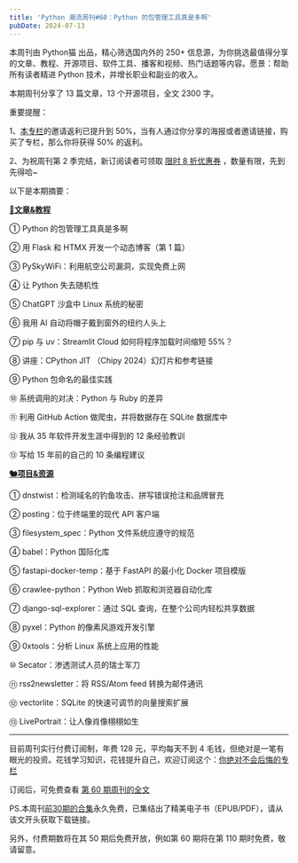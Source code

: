 ```yaml
---
title: 'Python 潮流周刊#60：Python 的包管理工具真是多啊'
pubDate: 2024-07-13
---
```


本周刊由 Python猫 出品，精心筛选国内外的 250+ 信息源，为你挑选最值得分享的文章、教程、开源项目、软件工具、播客和视频、热门话题等内容。愿景：帮助所有读者精进 Python 技术，并增长职业和副业的收入。

本期周刊分享了 13 篇文章，13 个开源项目，全文 2300 字。

重要提醒：

1、[本专栏](https://xiaobot.net/p/python_weekly)的邀请返利已提升到 50%，当有人通过你分享的海报或者邀请链接，购买了专栏，那么你将获得 50% 的返利。

2、为祝周刊第 2 季完结，新订阅读者可领取 [限时 8 折优惠券](https://xiaobot.net/coupon/363a23b8-9acc-4a75-aa73-bd6bbd4a572d) ，数量有限，先到先得哈~

以下是本期摘要： 

**[🦄文章&教程](https://xiaobot.net/p/python_weekly)** 


① Python 的包管理工具真是多啊

② 用 Flask 和 HTMX 开发一个动态博客（第 1 篇）

③ PySkyWiFi：利用航空公司漏洞，实现免费上网

④ 让 Python 失去随机性

⑤ ChatGPT 沙盒中 Linux 系统的秘密

⑥ 我用 AI 自动将帽子戴到窗外的纽约人头上

⑦ pip 与 uv：Streamlit Cloud 如何将程序加载时间缩短 55%？

⑧ 讲座：CPython JIT （Chipy 2024）幻灯片和参考链接

⑨ Python 包命名的最佳实践

⑩ 系统调用的对决：Python 与 Ruby 的差异

⑪ 利用 GitHub Action 做爬虫，并将数据存在 SQLite 数据库中

⑫ 我从 35 年软件开发生涯中得到的 12 条经验教训

⑬ 写给 15 年前的自己的 10 条编程建议

**[🐿️项目&资源](https://xiaobot.net/p/python_weekly)** 


① dnstwist：检测域名的钓鱼攻击、拼写错误抢注和品牌冒充

② posting：位于终端里的现代 API 客户端

③ filesystem_spec：Python 文件系统应遵守的规范

④ babel：Python 国际化库

⑤ fastapi-docker-temp：基于 FastAPI 的最小化 Docker 项目模版

⑥ crawlee-python：Python Web 抓取和浏览器自动化库

⑦ django-sql-explorer：通过 SQL 查询，在整个公司内轻松共享数据

⑧ pyxel：Python 的像素风游戏开发引擎

⑨ 0xtools：分析 Linux 系统上应用的性能

⑩ Secator：渗透测试人员的瑞士军刀

⑪ rss2newsletter：将 RSS/Atom feed 转换为邮件通讯

⑫ vectorlite：SQLite 的快速可调节的向量搜索扩展

⑬ LivePortrait：让人像肖像栩栩如生


-----

目前周刊实行付费订阅制，年费 128 元，平均每天不到 4 毛钱，但绝对是一笔有眼光的投资。花钱学习知识，花钱提升自己，欢迎订阅这个：[你绝对不会后悔的专栏](https://xiaobot.net/p/python_weekly)

订阅后，可免费查看 [第 60 期周刊的全文](https://xiaobot.net/post/bdcd7330-394a-4e75-a381-dbd439f366c9)

PS.本周刊[前30期的合集](https://pythoncat.top/posts/2023-12-11-weekly)永久免费，已集结出了精美电子书（EPUB/PDF），请从该文开头获取下载链接。

另外，付费期数将在其 50 期后免费开放，例如第 60 期将在第 110 期时免费，敬请留意。
